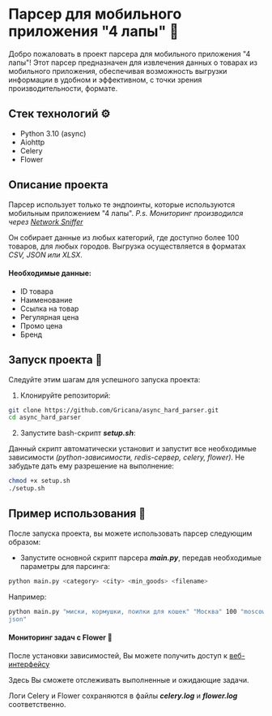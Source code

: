 # Парсер для мобильного приложения "4 лапы" 🐾

Добро пожаловать в проект парсера для мобильного приложения "4 лапы"! Этот 
парсер предназначен для извлечения данных о товарах из мобильного 
приложения, обеспечивая возможность выгрузки информации в удобном и 
эффективном, с точки зрения производительности, формате.

## Стек технологий ⚙️
- Python 3.10 (async)
- Aiohttp
- Celery 
- Flower 

## Описание проекта
Парсер использует только те эндпоинты, которые используются мобильным приложением "4 лапы".
_P.s. Мониторинг производился через [Network Sniffer](https://apps.apple.com/us/app/network-sniffer/id6450956188)_

Он собирает данные из любых категорий, где доступно более 100 товаров, для любых городов. 
Выгрузка осуществляется в форматах _CSV, JSON или XLSX_.

#### Необходимые данные:
- ID товара
- Наименование
- Ссылка на товар
- Регулярная цена
- Промо цена
- Бренд

## Запуск проекта 🚀
Следуйте этим шагам для успешного запуска проекта:

1. Клонируйте репозиторий:

```bash
git clone https://github.com/Gricana/async_hard_parser.git
cd async_hard_parser
```

2. Запустите bash-скрипт **_setup.sh_**: 

Данный скрипт автоматически установит и запустит все необходимые зависимости _(python-зависимости, redis-сервер, celery, flower)_.
Не забудьте дать ему разрешение на выполнение:

```bash
chmod +x setup.sh
./setup.sh
```

## Пример использования 📄
После запуска проекта, вы можете использовать парсер следующим образом:

- Запустите основной скрипт парсера **_main.py_**, передав необходимые параметры для 
  парсинга:

```bash
python main.py <category> <city> <min_goods> <filename>
```

Например:
```bash
python main.py "миски, кормушки, поилки для кошек" "Москва" 100 "moscow_goods.
json"
```

#### Мониторинг задач с Flower 🌼
После установки зависимостей, Вы можете получить доступ к [веб-интерфейсу](http://localhost:5555)

Здесь Вы сможете отслеживать выполненные и ожидающие задачи.

Логи Celery и Flower сохраняются в файлы **_celery.log_** и **_flower.log_** 
соответственно.